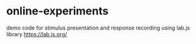 # online-experiments

demo code for stimulus presentation and response recording using lab.js library https://lab.js.org/
